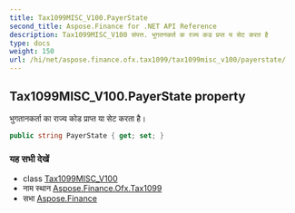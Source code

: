 ```yaml
---
title: Tax1099MISC_V100.PayerState
second_title: Aspose.Finance for .NET API Reference
description: Tax1099MISC_V100 संपत्त. भुगतनकर्त क रज्य कड प्रप्त य सेट करत है
type: docs
weight: 150
url: /hi/net/aspose.finance.ofx.tax1099/tax1099misc_v100/payerstate/
---
```

## Tax1099MISC_V100.PayerState property

भुगतानकर्ता का राज्य कोड प्राप्त या सेट करता है।

```csharp
public string PayerState { get; set; }
```

### यह सभी देखें

* class [Tax1099MISC_V100](../)
* नाम स्थान [Aspose.Finance.Ofx.Tax1099](../../tax1099misc_v100/)
* सभा [Aspose.Finance](../../../)


